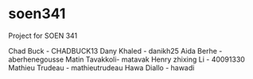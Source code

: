 # soen341
Project for SOEN 341




Chad Buck - CHADBUCK13
Dany Khaled - danikh25
Aida Berhe - aberhenegousse
Matin Tavakkoli- matavak
Henry zhixing Li - 40091330
Mathieu Trudeau - mathieutrudeau
Hawa Diallo - hawadi

